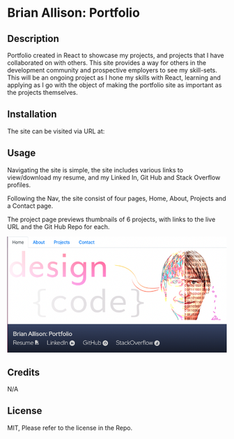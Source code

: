 # Brian Allison: Portfolio

## Description

Portfolio created in React to showcase my projects, and projects that I have collaborated on with others. This site provides a way for others in the development community and prospective employers to see my skill-sets. This will be an ongoing project as I hone my skills with React, learning and applying as I go with the object of making the portfolio site as important as the projects themselves.

## Installation

The site can be visited via URL at:

## Usage

Navigating the site is simple, the site includes various links to view/download my resume, and my Linked In, Git Hub and Stack Overflow profiles.

Following the Nav, the site consist of four pages, Home, About, Projects and a Contact page.

The project page previews thumbnails of 6 projects, with links to the live URL and the Git Hub Repo for each.

![image of home page](/src/assets/ss-01.png)

## Credits

N/A

## License

MIT, Please refer to the license in the Repo.